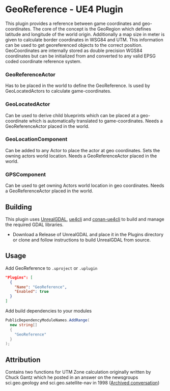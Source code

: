 GeoReference - UE4 Plugin
===========================

This plugin provides a reference between game coordinates and geo-coordinates. The core of the concept is the GeoRegion which defines latitude and longitude of the world origin. Additionally a map size in meter is given to calculate border coordinates in WSG84 and UTM. This information can be used to get georeferenced objects to the correct position. GeoCoordinates are internally stored as double precision WGS84 coordinates but can be initialized from and converted to any valid EPSG coded coordinate reference system.

### GeoReferenceActor
Has to be placed in the world to define the GeoReference. Is used by GeoLocatedActors to calculate game-coordinates.

### GeoLocatedActor
Can be used to derive child blueprints which can be placed at a geo-coordinate which is automatically translated to game-coordinates. Needs a GeoReferenceActor placed in the world.

### GeoLocationComponent
Can be added to any Actor to place the actor at geo coordinates. Sets the owning actors world location. Needs a GeoReferenceActor placed in the world.

### GPSComponent
Can be used to get owning Actors world location in geo coordinates. Needs a GeoReferenceActor placed in the world.

## Building

This plugin uses [UnrealGDAL](https://github.com/TensorWorks/UnrealGDAL), [ue4cli](https://github.com/adamrehn/ue4cli) and [conan-ue4cli](https://github.com/adamrehn/conan-ue4cli) to build and manage the required GDAL libraries.

* Download a Release of UnrealGDAL and place it in the Plugins directory or clone and follow instructions to build UnrealGDAL from source.
## Usage

Add GeoReference to `.uproject` or `.uplugin`

```json
"Plugins": [
  {
    "Name": "GeoReference",
    "Enabled": true
  }
]
```

Add build dependencies to your modules

```csharp
PublicDependencyModuleNames.AddRange(
  new string[]
  {
    "GeoReference"
  }
);
```

## Attribution
Contains two functions for UTM Zone calculation originally written by Chuck Gantz which he posted in an answer on the newsgroups sci.geo.geology and sci.geo.satellite-nav in 1998 ([Archived conversation](http://www.gpsy.com/gpsinfo/geotoutm/))
